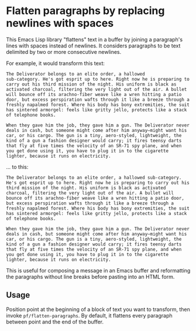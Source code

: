 # Flatten paragraphs by replacing newlines with spaces

This Emacs Lisp library "flattens" text in a buffer by joining a
paragraph's lines with spaces instead of newlines. It considers
paragraphs to be text delimited by two or more consecutive newlines.

For example, it would transform this text:

    The Deliverator belongs to an elite order, a hallowed
    sub-category. He's got esprit up to here. Right now he is preparing to
    carry out his third mission of the night. His uniform is black as
    activated charcoal, filtering the very light out of the air. A bullet
    will bounce off its arachno-fiber weave like a wren hitting a patio
    door, but excess perspiration wafts through it like a breeze through a
    freshly napalmed forest. Where his body has bony extremities, the suit
    has sintered armorgel: feels like gritty jello, protects like a stack
    of telephone books.
    
    When they gave him the job, they gave him a gun. The Deliverator never
    deals in cash, but someone might come after him anyway–might want his
    car, or his cargo. The gun is a tiny, aero-styled, lightweight, the
    kind of a gun a fashion designer would carry; it fires teensy darts
    that fly at five times the velocity of an SR-71 spy plane, and when
    you get done using it, you have to plug it in to the cigarette
    lighter, because it runs on electricity.

... to this:

    The Deliverator belongs to an elite order, a hallowed sub-category. He's got esprit up to here. Right now he is preparing to carry out his third mission of the night. His uniform is black as activated charcoal, filtering the very light out of the air. A bullet will bounce off its arachno-fiber weave like a wren hitting a patio door, but excess perspiration wafts through it like a breeze through a freshly napalmed forest. Where his body has bony extremities, the suit has sintered armorgel: feels like gritty jello, protects like a stack of telephone books.

    When they gave him the job, they gave him a gun. The Deliverator never deals in cash, but someone might come after him anyway–might want his car, or his cargo. The gun is a tiny, aero-styled, lightweight, the kind of a gun a fashion designer would carry; it fires teensy darts that fly at five times the velocity of an SR-71 spy plane, and when you get done using it, you have to plug it in to the cigarette lighter, because it runs on electricity. 

This is useful for composing a message in an Emacs buffer and
reformatting the paragraphs without line breaks before pasting into an
HTML form.

## Usage

Position point at the beginning of a block of text you want to
transform, then invoke `pf/flatten-paragraphs`. By default, it
flattens every paragraph between point and the end of the buffer.

